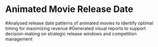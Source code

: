 # Animated Movie Release Date
#Analysed release date patterns of animated movies to identify optimal timing for maximizing revenue
#Generated visual reports to support decision-making on strategic release windows and competition management
